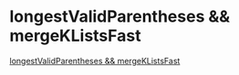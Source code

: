 # longestValidParentheses && mergeKListsFast
[longestValidParentheses && mergeKListsFast](https://aiwithcloud.com/2022/09/15/longestvalidparentheses__mergeklistsfast/)